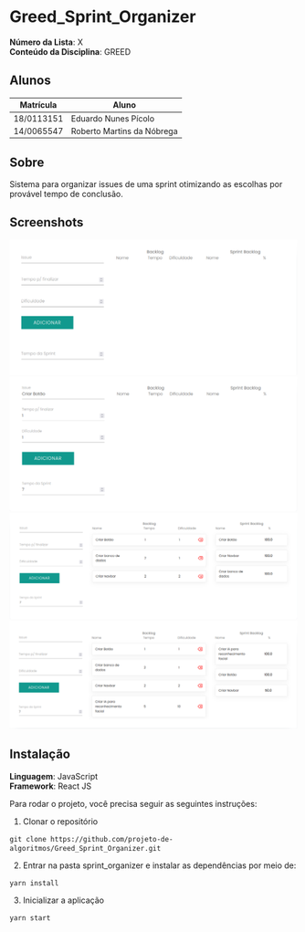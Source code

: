 # Greed_Sprint_Organizer


**Número da Lista**: X<br>
**Conteúdo da Disciplina**: GREED<br>

## Alunos
|Matrícula | Aluno |
| -- | -- |
| 18/0113151 |  Eduardo Nunes Pícolo |
| 14/0065547  |  Roberto Martins da Nóbrega|

## Sobre 
Sistema para organizar issues de uma sprint otimizando as escolhas por provável tempo de conclusão.

## Screenshots

![inicio](sprint_organizer/src/images/01.png)
![issues](sprint_organizer/src/images/02.png)
![issues2](sprint_organizer/src/images/03.png)
![Backlog](sprint_organizer/src/images/04.png)

## Instalação 
**Linguagem**: JavaScript<br>
**Framework**: React JS<br>


Para rodar o projeto, você precisa seguir as seguintes instruções:

1. Clonar o repositório
```
git clone https://github.com/projeto-de-algoritmos/Greed_Sprint_Organizer.git
```

2. Entrar na pasta sprint_organizer e instalar as dependências por meio de:

```
yarn install
```

3. Inicializar a aplicação

```
yarn start
```
